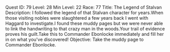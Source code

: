 Quest ID: 79
Level: 28
Min Level: 22
Race: 77
Title: The Legend of Stalvan
Description: I followed the legend of that Stalvan character for years.When those visiting nobles were slaughtered a few years back I went with Haggard to investigate.I found these muddy pages but we were never able to link the handwriting to that crazy man in the woods.Your trail of evidence proves his guilt.Take this to Commander Ebonlocke immediately and fill her in on what you've discovered!
Objective: Take the muddy page to Commander Ebonlocke.
